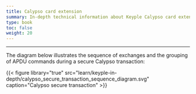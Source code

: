 ```yaml
---
title: Calypso card extension
summary: In-depth technical information about Keyple Calypso card extension add-on.
type: book
toc: false
weight: 20
---
```


---
The diagram below illustrates the sequence of exchanges and the grouping of APDU commands during a secure Calypso transaction:

{{< figure library="true" src="learn/keyple-in-depth/calypso_secure_transaction_sequence_diagram.svg" caption="Calypso secure transaction" >}}

